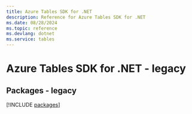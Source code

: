```yaml
---
title: Azure Tables SDK for .NET
description: Reference for Azure Tables SDK for .NET
ms.date: 08/28/2024
ms.topic: reference
ms.devlang: dotnet
ms.service: tables
---
```

# Azure Tables SDK for .NET - legacy
## Packages - legacy
[!INCLUDE [packages](tables-index.md)]